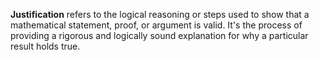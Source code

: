**Justification** refers to the logical reasoning or steps used to show that a mathematical statement, proof, or argument is valid. It's the process of providing a rigorous and logically sound explanation for why a particular result holds true.